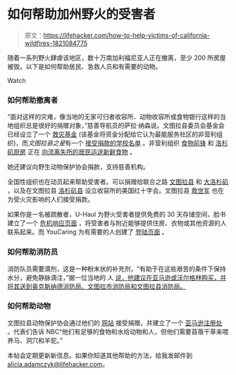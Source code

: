 # 如何帮助加州野火的受害者

> 原文：<https://lifehacker.com/how-to-help-victims-of-california-wildfires-1821084775>

随着一系列野火肆虐该地区，数十万南加利福尼亚人正在撤离，至少 200 所房屋被毁。以下是如何帮助居民、急救人员和有需要的动物。

Watch

### 如何帮助撤离者

“面对这样的灾难，像当地的无家可归者收容所、动物收容所或食物银行这样的当地组织总是很好的捐赠对象，”慈善导航员的萨拉·纳森说。文图拉县委员会基金会已经设立了一个 [救灾基金](https://vccf.org/donate/make-a-donation/#give-now) (该基金将资金分配给它认为最能服务社区的非营利组织)，而*文图拉县之星*有一个 [接受捐款的学校名单](http://www.vcstar.com/story/news/2017/12/06/thomas-fire-how-help/927644001/) 。非营利组织 [食物前锋](https://foodforward.org/) 和 [洛杉矶厨房](http://www.lakitchen.org/) 正在 [向流离失所的居民运送新鲜食物](https://www.eater.com/2017/12/7/16745642/jose-andres-nonprofit-will-deliver-2000-meals-to-california-wildfire-victims) 。

她还建议向野生动物保护协会捐款，支持慈善机构。

全国性组织也在动员起来帮助受害者。可以捐赠给联合之路 [文图拉县](https://app.mobilecause.com/f/hjr/n) 和 [大洛杉矶](https://unitedwayla.nationbuilder.com/socal_wildfire_fund) ，以及在文图拉县 [洛杉矶县](http://www.redcross.org/news/article/local/california/los-angeles/California-Wildfires-Creek-Fire) 设立收容所的美国红十字会。文图拉县 [救世军](https://www.facebook.com/The-Salvation-Army-Ventura-Corps-870277139672780/) 也在为受火灾影响的人们接受捐款。

如果你是一名被疏散者，U-Haul 为野火受害者提供免费的 30 天存储空间，脸书建立了一个 [危机响应页面](https://www.facebook.com/crisisresponse/the-thomas-fire-dec04-2017/support/) ，将受害者与附近能够提供住房、衣物或其他资源的人联系起来。而 YouCaring 为有需要的人创建了 [登陆页面](https://www.youcaring.com/causes/southern-ca-wildfire-relief) 。

### 如何帮助消防员

消防队员需要滴剂，这是一种粉末状的补充剂，“有助于在这些艰苦的条件下保持水分，避免静脉滴注，”据一位当地的 人 [说，他建议在亚马逊或沃尔格林购买，并将其送到奥克斯纳德消防局、文图拉市消防局和文图拉县消防局。](https://www.facebook.com/SandySeekins/posts/10155929024557937)

### 如何帮助动物

文图拉县动物保护协会通过他们的 [网站](http://www.hsvc.org/) 接受捐赠，并建立了一个 [亚马逊注册处](https://www.amazon.com/registry/wishlist/2LHNG8JV4F1V0/ref=cm_sw_r_cp_ep_ws_8FdkAb901DKE2?asc_campaign=InlineText&asc_refurl=https://lifehacker.com/how-to-help-victims-of-california-wildfires-1821084775&asc_source=&tag=kinjalifehackerlink-20) 。代表们告诉 NBC“他们有足够的食物和水给动物和人，但他们需要苜蓿干草来喂养马、洞穴和羊驼。”

本帖会定期更新新信息。如果你知道其他帮助的方法，给我发邮件到 alicia.adamczyk@lifehacker.com。